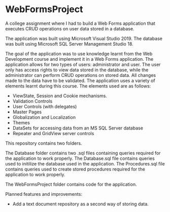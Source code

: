 # WebFormsProject
A college assignment where I had to build a Web Forms application that executes CRUD operations on user data stored in a database.

The application was built using Microsoft Visual Studio 2019.
The database was built using Microsoft SQL Server Management Studio 18.

The goal of the application was to use knowledge learnt from the Web Development course and implement it in a Web Forms application.
The application allows for two types of users: administrator and user.
The user only has access rights to view data stored in the database, while the administrator can perform CRUD operations on stored data.
All changes made to the data have to be validated.
The application uses a variety of elements learnt during this course.
The elements used are as follows:
- ViewState, Session and Cookie mechanisms.
- Validation Controls
- User Controls (with delegates)
- Master Pages
- Globalization and Localization
- Themes
- DataSets for accessing data from an MS SQL Server database
- Repeater and GridView server controls

This repository contains two folders.

The Database folder contains two .sql files containing queries required for the application to work properly. 
The Database.sql file contains queries used to initilize the database used in the application. 
The Procedures.sql file contains queries used to create stored procedures required for the application to work properly.

The WebFormsProject folder contains code for the application.

Planned features and improvements:
- Add a text document repository as a second way of storing data.
